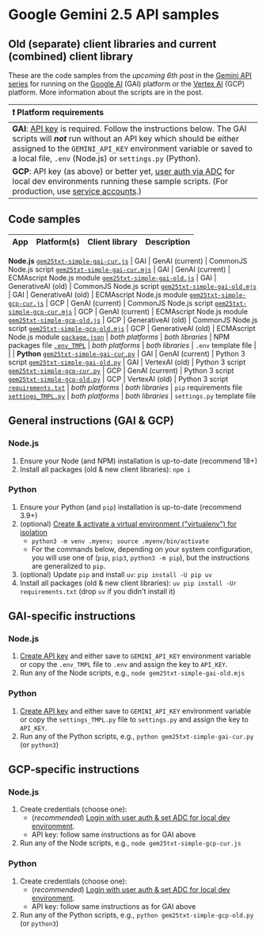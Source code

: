 # Google Gemini 2.5 API samples

## Old (separate) client libraries and current (combined) client library

These are the code samples from the _upcoming 6th post_ in the [Gemini API series](https://dev.to/wescpy/series/27183) for running on the [Google AI](https://ai.google.dev) (GAI) platform or the [Vertex AI](https://cloud.google.com/vertex-ai) (GCP) platform. More information about the scripts are in the post.

| :exclamation: Platform requirements |
|:---------------------------|
| **GAI**: [API key](https://cloud.google.com/docs/authentication/api-keys-use) is required. Follow the instructions below. The GAI scripts will ***not*** run without an API key which should be either assigned to the `GEMINI_API_KEY` environment variable or saved to a local file, `.env` (Node.js) or `settings.py` (Python). |
| **GCP**: API key (as above) or better yet, [user auth via ADC](https://cloud.google.com/docs/authentication/set-up-adc-local-dev-environment) for local dev environments running these sample scripts. (For production, use [service accounts](https://cloud.google.com/docs/authentication#service-accounts).)


## Code samples
App | Platform(s) | Client library | Description
--- | --- | --- | ---
**Node.js**
[`gem25txt-simple-gai-cur.js`](/gemini/gem25/gem25txt-simple-gai-cur.js) | GAI | GenAI (current) | CommonJS Node.js script
[`gem25txt-simple-gai-cur.mjs`](/gemini/gem25/gem25txt-simple-gai-cur.mjs) | GAI | GenAI (current) | ECMAscript Node.js module
[`gem25txt-simple-gai-old.js`](/gemini/gem25/gem25txt-simple-gai-old.js) | GAI | GenerativeAI (old) | CommonJS Node.js script
[`gem25txt-simple-gai-old.mjs`](/gemini/gem25/gem25txt-simple-gai-old.mjs) | GAI | GenerativeAI (old) | ECMAscript Node.js module
[`gem25txt-simple-gcp-cur.js`](/gemini/gem25/gem25txt-simple-gcp-cur.js) | GCP | GenAI (current) | CommonJS Node.js script
[`gem25txt-simple-gcp-cur.mjs`](/gemini/gem25/gem25txt-simple-gcp-cur.mjs) | GCP | GenAI (current) | ECMAscript Node.js module
[`gem25txt-simple-gcp-old.js`](/gemini/gem25/gem25txt-simple-gcp-old.js) | GCP | GenerativeAI (old) | CommonJS Node.js script
[`gem25txt-simple-gcp-old.mjs`](/gemini/gem25/gem25txt-simple-gcp-old.mjs) | GCP | GenerativeAI (old) | ECMAscript Node.js module
[`package.json`](/gemini/gem25/package.json) | _both platforms_ | _both libraries_ | NPM packages file
[`.env_TMPL`](/gemini/gem25/.env_TMPL) | _both platforms_ | _both libraries_ | `.env` template file
 | | |
**Python**
[`gem25txt-simple-gai-cur.py`](/gemini/gem25/gem25txt-simple-gai-cur.py) | GAI | GenAI (current) | Python 3 script
[`gem25txt-simple-gai-old.py`](/gemini/gem25/gem25txt-simple-gai-old.py) | GAI | VertexAI (old) | Python 3 script
[`gem25txt-simple-gcp-cur.py`](/gemini/gem25/gem25txt-simple-gcp-cur.py) | GCP | GenAI (current) | Python 3 script
[`gem25txt-simple-gcp-old.py`](/gemini/gem25/gem25txt-simple-gcp-old.py) | GCP | VertexAI (old) | Python 3 script
[`requirements.txt`](/gemini/gem25/requirements.txt) | _both platforms_ | _both libraries_ | `pip` requirements file
[`settings_TMPL.py`](/gemini/gem25/settings_TMPL.py) | _both platforms_ | _both libraries_ | `settings.py` template file


## General instructions (GAI & GCP)

### Node.js
1. Ensure your Node (and NPM) installation is up-to-date (recommend 18+)
1. Install all packages (old & new client libraries): `npm i`

### Python
1. Ensure your Python (and `pip`) installation is up-to-date (recommend 3.9+)
1. (optional) [Create & activate a virtual environment ("virtualenv") for isolation](https://packaging.python.org/en/latest/guides/installing-using-pip-and-virtual-environments/#create-and-use-virtual-environments)
    - `python3 -m venv .myenv; source .myenv/bin/activate`
    - For the commands below, depending on your system configuration, you will use one of (`pip`, `pip3`, `python3 -m pip`), but the instructions are generalized to `pip`.
1. (optional) Update `pip` and install `uv`: `pip install -U pip uv`
1. Install all packages (old & new client libraries): `uv pip install -Ur requirements.txt` (drop `uv` if you didn't install it)


## GAI-specific instructions

### Node.js
1. [Create API key](https://makersuite.google.com/app/apikey) and either save to `GEMINI_API_KEY` environment variable or copy the `.env_TMPL` file to `.env` and assign the key to `API_KEY`.
1. Run any of the Node scripts, e.g., `node gem25txt-simple-gai-old.mjs`

### Python
1. [Create API key](https://makersuite.google.com/app/apikey) and either save to `GEMINI_API_KEY` environment variable or copy the `settings_TMPL.py` file to `settings.py` and assign the key to `API_KEY`.
1. Run any of the Python scripts, e.g., `python gem25txt-simple-gai-cur.py` (or `python3`)


## GCP-specific instructions

### Node.js
1. Create credentials (choose one):
    - (_recommended_) [Login with user auth & set ADC for local dev environment](https://cloud.google.com/docs/authentication/set-up-adc-local-dev-environment).
    - API key: follow same instructions as for GAI above
1. Run any of the Node scripts, e.g., `node gem25txt-simple-gcp-cur.js`

### Python
1. Create credentials (choose one):
    - (_recommended_) [Login with user auth & set ADC for local dev environment](https://cloud.google.com/docs/authentication/set-up-adc-local-dev-environment).
    - API key: follow same instructions as for GAI above
1. Run any of the Python scripts, e.g., `python gem25txt-simple-gcp-old.py` (or `python3`)
